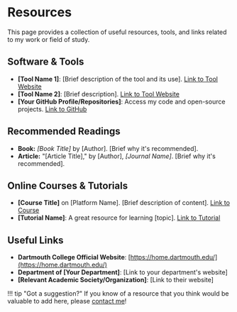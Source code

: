 # Resources

This page provides a collection of useful resources, tools, and links related to my work or field of study.

## Software & Tools

* **[Tool Name 1]**: [Brief description of the tool and its use]. [Link to Tool Website](https://example.com/tool1)
* **[Tool Name 2]**: [Brief description]. [Link to Tool Website](https://example.com/tool2)
* **[Your GitHub Profile/Repositories]**: Access my code and open-source projects. [Link to GitHub](https://github.com/your-github)

## Recommended Readings

* **Book:** *[Book Title]* by [Author]. [Brief why it's recommended].
* **Article:** "[Article Title]," by [Author], *[Journal Name]*. [Brief why it's recommended].

## Online Courses & Tutorials

* **[Course Title]** on [Platform Name]. [Brief description of content]. [Link to Course](https://example.com/course)
* **[Tutorial Name]**: A great resource for learning [topic]. [Link to Tutorial](https://example.com/tutorial)

## Useful Links

* **Dartmouth College Official Website**: [https://home.dartmouth.edu/](https://home.dartmouth.edu/)
* **Department of [Your Department]**: [Link to your department's website]
* **[Relevant Academic Society/Organization]**: [Link to their website]

!!! tip "Got a suggestion?"
If you know of a resource that you think would be valuable to add here, please [contact me](contact.md)!